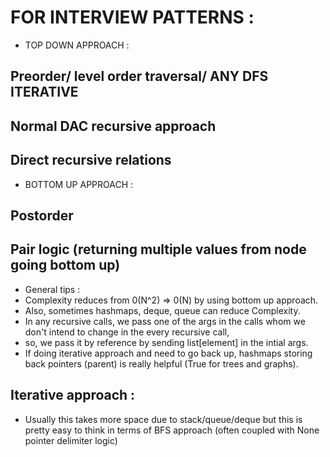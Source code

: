 # FOR INTERVIEW PATTERNS :
* TOP DOWN APPROACH :
## Preorder/ level order traversal/ ANY DFS ITERATIVE
## Normal DAC recursive approach
## Direct recursive relations
* BOTTOM UP APPROACH :
## Postorder
## Pair logic (returning multiple values from node going bottom up)
* General tips :
* Complexity reduces from 0(N^2) => 0(N) by using bottom up approach.
* Also, sometimes hashmaps, deque, queue can reduce Complexity.
* In any recursive calls, we pass one of the args in the calls whom we don't intend to change in the every recursive call,
* so, we pass it by reference by sending list[element] in the intial args.
* If doing iterative approach and need to go back up, hashmaps storing back pointers (parent) is really helpful
(True for trees and graphs).    
## Iterative approach :   
* Usually this takes more space due to stack/queue/deque but this is pretty easy to think in terms of BFS approach (often coupled with None pointer delimiter logic)    
